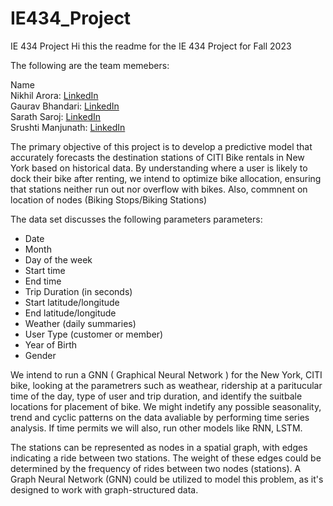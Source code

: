 # IE434_Project
IE 434 Project 
Hi this the readme for the IE 434 Project for Fall 2023 

The following are the team memebers:  

Name           
Nikhil Arora: [LinkedIn](http://www.linkedin.com/in/nikhil-arora-uiuc)  
Gaurav Bhandari: [LinkedIn](http://www.linkedin.com/in/gaurav-bhandari-52417411b)  
Sarath Saroj: [LinkedIn](https://www.linkedin.com/in/sarathsaroj/)  
Srushti Manjunath: [LinkedIn](https://www.linkedin.com/in/srushti-manjunath/)





The primary objective of this project is to develop a predictive model that accurately forecasts the destination stations of CITI Bike rentals in New York based on historical data. By understanding where a user is likely to dock their bike after renting, we intend to optimize bike allocation, ensuring that stations neither run out nor overflow with bikes. Also, commnent on location of nodes (Biking Stops/Biking Stations)

The data set discusses the  following parameters parameters: 
  - Date
  - Month
  - Day of the week
  - Start time
  - End time
  - Trip Duration (in seconds)
  - Start latitude/longitude
  - End latitude/longitude
  - Weather (daily summaries)
  - User Type (customer or member)
  - Year of Birth
  - Gender
    
We intend to run a GNN ( Graphical Neural Network ) for the New York, CITI bike, looking at the parametrers such as weathear, ridership at a paritucular time of the day, type of user and trip duration, and identify the suitbale locations for placement of bike. We might indetify any possible seasonality, trend and cyclic patterns on the data avaliable by performing time series analysis. If time permits we will also, run other models like RNN, LSTM.   

The stations can be represented as nodes in a spatial graph, with edges indicating a ride between two stations. The weight of these edges could be determined by the frequency of rides between two nodes (stations). A Graph Neural Network (GNN) could be utilized to model this problem, as it's designed to work with graph-structured data.








